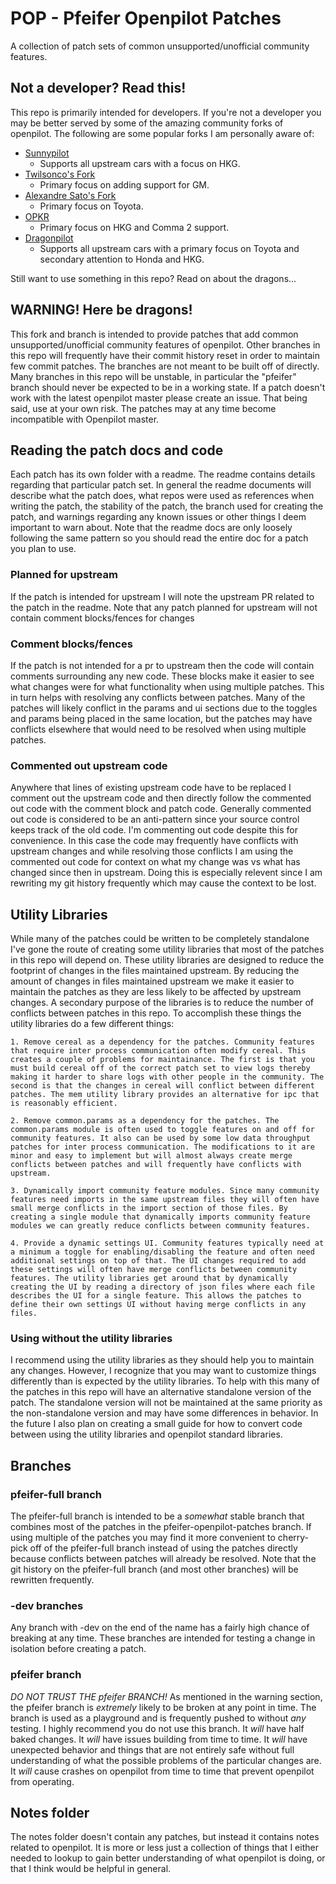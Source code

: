 # POP - Pfeifer Openpilot Patches
A collection of patch sets of common unsupported/unofficial community features.

## Not a developer? Read this!
This repo is primarily intended for developers. If you're not a developer you
may be better served by some of the amazing community forks of openpilot. The
following are some popular forks I am personally aware of:
* [Sunnypilot](https://github.com/sunnyhaibin/sunnypilot)
    - Supports all upstream cars with a focus on HKG.
* [Twilsonco's Fork](https://github.com/twilsonco/openpilot)
    - Primary focus on adding support for GM.
* [Alexandre Sato's Fork](https://github.com/AlexandreSato/openpilot/tree/personal3)
    - Primary focus on Toyota.
* [OPKR](https://github.com/openpilotkr/openpilot)
    - Primary focus on HKG and Comma 2 support.
* [Dragonpilot](https://github.com/dragonpilot-community/dragonpilot)
    - Supports all upstream cars with a primary focus on Toyota and secondary
    attention to Honda and HKG.

Still want to use something in this repo? Read on about the dragons...

## WARNING! Here be dragons!
This fork and branch is intended to provide patches that add common
unsupported/unofficial community features of openpilot. Other branches in this
repo will frequently have their commit history reset in order to maintain
few commit patches. The branches are not meant to be built off of directly.
Many branches in this repo will be unstable, in particular the "pfeifer" branch
should never be expected to be in a working state. If a patch doesn't work
with the latest openpilot master please create an issue. That being said, use
at your own risk. The patches may at any time become incompatible with Openpilot
master.

## Reading the patch docs and code
Each patch has its own folder with a readme. The readme contains details regarding that particular patch set. In general the readme documents will describe what the patch does, what repos were used as references when writing the patch, the stability of the patch, the branch used for creating the patch, and warnings regarding any known issues or other things I deem important to warn about. Note that the readme docs are only loosely following the same pattern so you should read the entire doc for a patch you plan to use.

### Planned for upstream
If the patch is intended for upstream I will note the upstream PR related to the patch in the readme. Note that any patch planned for upstream will not contain comment blocks/fences for changes

### Comment blocks/fences
If the patch is not intended for a pr to upstream then the code will contain comments surrounding any new code. These blocks make it easier to see what changes were for what functionality when using multiple patches. This in turn helps with resolving any conflicts between patches. Many of the patches will likely conflict in the params and ui sections due to the toggles and params being placed in the same location, but the patches may have conflicts elsewhere that would need to be resolved when using multiple patches.

### Commented out upstream code
Anywhere that lines of existing upstream code have to be replaced I comment out the upstream code and then directly follow the commented out code with the comment block and patch code. Generally commented out code is considered to be an anti-pattern since your source control keeps track of the old code. I'm commenting out code despite this for convenience. In this case the code may frequently have conflicts with upstream changes and while resolving those conflicts I am using the commented out code for context on what my change was vs what has changed since then in upstream. Doing this is especially relevent since I am rewriting my git history frequently which may cause the context to be lost.

## Utility Libraries
While many of the patches could be written to be completely standalone I've gone the route of creating some utility libraries that most of the patches in this repo will depend on. These utility libraries are designed to reduce the footprint of changes in the files maintained upstream. By reducing the amount of changes in files maintained upstream we make it easier to maintain the patches as they are less likely to be affected by upstream changes. A secondary purpose of the libraries is to reduce the number of conflicts between patches in this repo. To accomplish these things the utility libraries do a few different things:

    1. Remove cereal as a dependency for the patches. Community features that require inter process communication often modify cereal. This creates a couple of problems for maintainance. The first is that you must build cereal off of the correct patch set to view logs thereby making it harder to share logs with other people in the community. The second is that the changes in cereal will conflict between different patches. The mem utility library provides an alternative for ipc that is reasonably efficient.

    2. Remove common.params as a dependency for the patches. The common.params module is often used to toggle features on and off for community features. It also can be used by some low data throughput patches for inter process communication. The modifications to it are minor and easy to implement but will almost always create merge conflicts between patches and will frequently have conflicts with upstream.

    3. Dynamically import community feature modules. Since many community features need imports in the same upstream files they will often have small merge conflicts in the import section of those files. By creating a single module that dynamically imports community feature modules we can greatly reduce conflicts between community features.

    4. Provide a dynamic settings UI. Community features typically need at a minimum a toggle for enabling/disabling the feature and often need additional settings on top of that. The UI changes required to add these settings will often have merge conflicts between community features. The utility libraries get around that by dynamically creating the UI by reading a directory of json files where each file describes the UI for a single feature. This allows the patches to define their own settings UI without having merge conflicts in any files.

### Using without the utility libraries
I recommend using the utility libraries as they should help you to maintain any changes. However, I recognize that you may want to customize things differently than is expected by the utility libraries. To help with this many of the patches in this repo will have an alternative standalone version of the patch. The standalone version will not be maintained at the same priority as the non-standalone version and may have some differences in behavior. In the future I also plan on creating a small guide for how to convert code between using the utility libraries and openpilot standard libraries.

## Branches
### pfeifer-full branch
The pfeifer-full branch is intended to be a _somewhat_ stable branch that combines most of the patches in the pfeifer-openpilot-patches branch. If using multiple of the patches you may find it more convenient to cherry-pick off of the pfeifer-full branch instead of using the patches directly because conflicts between patches will already be resolved. Note that the git history on the pfeifer-full branch (and most other branches) will be rewritten frequently.

### -dev branches
Any branch with -dev on the end of the name has a fairly high chance of breaking at any time. These branches are intended for testing a change in isolation before creating a patch.

### pfeifer branch
_DO NOT TRUST THE pfeifer BRANCH!_ As mentioned in the warning section, the pfeifer branch is _extremely_ likely to be broken at any point in time. The branch is used as a playground and is frequently pushed to without _any_ testing. I highly recommend you do not use this branch. It _will_ have half baked changes. It _will_ have issues building from time to time. It _will_ have unexpected behavior and things that are not entirely safe without full understanding of what the possible problems of the particular changes are. It _will_ cause crashes on openpilot from time to time that prevent openpilot from operating.

## Notes folder
The notes folder doesn't contain any patches, but instead it contains notes related to openpilot. It is more or less just a collection of things that I either needed to lookup to gain better understanding of what openpilot is doing, or that I think would be helpful in general.
